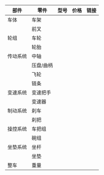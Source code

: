 

| 部件     | 零件      | 型号 | 价格 | 链接 |
| -------- | --------- | ---- | ---- | ---- |
| 车体     | 车架      |      |      |      |
|          | 前叉      |      |      |      |
| 轮组     | 车轮      |      |      |      |
|          | 轮胎      |      |      |      |
| 传动系统 | 中轴      |      |      |      |
|          | 压盘/曲柄 |      |      |      |
|          | 飞轮      |      |      |      |
|          | 链条      |      |      |      |
| 变速系统 | 变速把手  |      |      |      |
|          | 变速器    |      |      |      |
| 制动系统 | 刹车      |      |      |      |
|          | 刹把      |      |      |      |
| 操控系统 | 车把组    |      |      |      |
|          | 碗组      |      |      |      |
| 坐垫系统 | 坐杆      |      |      |      |
|          | 坐垫      |      |      |      |
| 整车     | 重量      |      |      |      |



